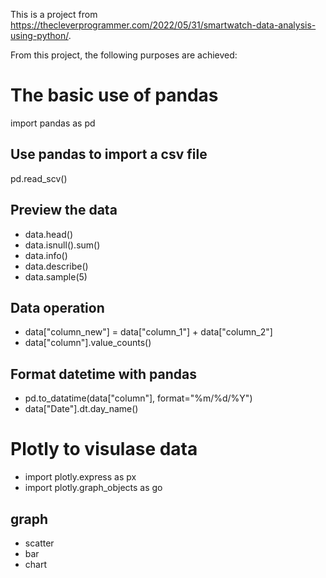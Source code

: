 This is a project from https://thecleverprogrammer.com/2022/05/31/smartwatch-data-analysis-using-python/.

From this project, the following purposes are achieved:

# The basic use of pandas
import pandas as pd

## Use pandas to import a csv file
pd.read_scv()

## Preview the data
- data.head()
- data.isnull().sum()
- data.info()
- data.describe()
- data.sample(5)

## Data operation
- data["column_new"] = data["column_1"] + data["column_2"]
- data["column"].value_counts()

## Format datetime with pandas
- pd.to_datatime(data["column"], format="%m/%d/%Y")
- data["Date"].dt.day_name()

# Plotly to visulase data
- import plotly.express as px
- import plotly.graph_objects as go

## graph
- scatter
- bar
- chart
